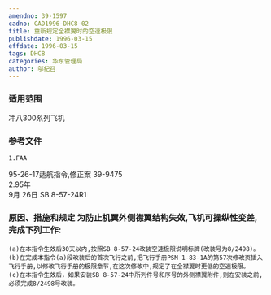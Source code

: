 ```yaml
---
amendno: 39-1597  
cadno: CAD1996-DHC8-02  
title: 重新规定全襟翼时的空速极限  
publishdate: 1996-03-15  
effdate: 1996-03-15  
tags: DHC8  
categories: 华东管理局  
author: 邬纪召  
---
```

  
### 适用范围  
冲八300系列飞机  
  
<!--more-->  
### 参考文件  
    1.FAA  
95-26-17适航指令,修正案 39-9475  
2.95年  
9月 26日 SB 8-57-24R1  
  
### 原因、措施和规定     为防止机翼外侧襟翼结构失效,飞机可操纵性变差,完成下列工作:  
    (a)在本指令生效后30天以内,按照SB 8-57-24改装空速极限说明标牌(改装号为8/2498)。  
    (b)在完成本指令(a)段改装后的首次飞行之前,把飞行手册PSM 1-83-1A的第57次修改页插入飞行手册,以修改飞行手册的极限章节,在这次修改中,规定了在全襟翼时更低的空速极限。  
    (c)在本指令生效后，如果安装SB 8-57-24中所列件号和序号的外侧襟翼附件,则在安装之前,必须完成8/2498号改装。  
  

